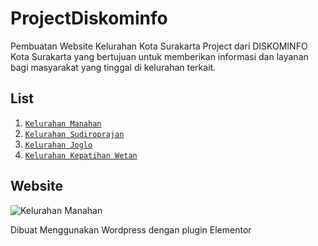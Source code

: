 # ProjectDiskominfo
Pembuatan Website Kelurahan Kota Surakarta Project dari DISKOMINFO Kota Surakarta yang bertujuan untuk memberikan informasi dan layanan bagi masyarakat yang tinggal di kelurahan terkait.

## List 
1. [`Kelurahan Manahan`](https://kel-manahan.surakarta.go.id)
2. [`Kelurahan Sudiroprajan`](https://kel-sudiroprajan.surakarta.go.id)
3. [`Kelurahan Joglo`](https://kel-joglo.surakarta.go.id)
4. [`Kelurahan Kepatihan Wetan`](https://kel-kepatihanwetan.surakarta.go.id)

## Website
![Kelurahan Manahan](https://user-images.githubusercontent.com/19889081/191902759-578ee0f5-87a3-4a1e-b641-b1c432f8065f.png)

Dibuat Menggunakan Wordpress dengan plugin Elementor
